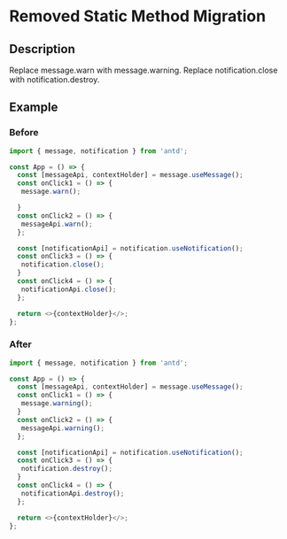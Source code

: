 # Removed Static Method Migration

## Description

Replace message.warn with message.warning.
Replace notification.close with notification.destroy.

## Example

### Before

```TypeScript
import { message, notification } from 'antd';

const App = () => {
  const [messageApi, contextHolder] = message.useMessage();
  const onClick1 = () => {
   message.warn();

  }
  const onClick2 = () => {
   messageApi.warn();
  };

  const [notificationApi] = notification.useNotification();
  const onClick3 = () => {
   notification.close();
  }
  const onClick4 = () => {
   notificationApi.close();
  };

  return <>{contextHolder}</>;
};

```

### After

```TypeScript
import { message, notification } from 'antd';

const App = () => {
  const [messageApi, contextHolder] = message.useMessage();
  const onClick1 = () => {
   message.warning();
  }
  const onClick2 = () => {
   messageApi.warning();
  };

  const [notificationApi] = notification.useNotification();
  const onClick3 = () => {
   notification.destroy();
  }
  const onClick4 = () => {
   notificationApi.destroy();
  };

  return <>{contextHolder}</>;
};
```